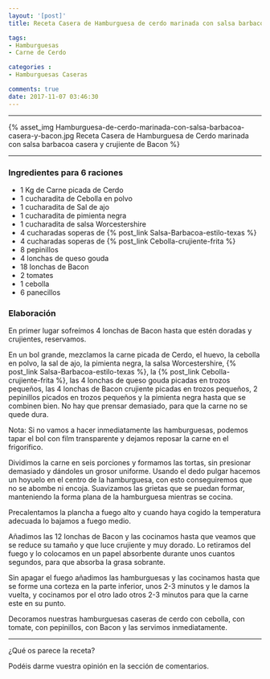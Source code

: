 ```yaml
---
layout: '[post]'
title: Receta Casera de Hamburguesa de cerdo marinada con salsa barbacoa casera y crujiente de Bacon

tags:
- Hamburguesas
- Carne de Cerdo

categories :
- Hamburguesas Caseras

comments: true
date: 2017-11-07 03:46:30
---
```

---
{% asset_img Hamburguesa-de-cerdo-marinada-con-salsa-barbacoa-casera-y-bacon.jpg Receta Casera de Hamburguesa de Cerdo marinada con salsa barbacoa casera y crujiente de Bacon %}


---


### Ingredientes para 6 raciones

- 1 Kg de Carne picada de Cerdo
- 1 cucharadita de Cebolla en polvo
- 1 cucharadita de Sal de ajo
- 1 cucharadita de pimienta negra
- 1 cucharadita de salsa Worcestershire
- 4 cucharadas soperas de {% post_link Salsa-Barbacoa-estilo-texas %}
- 4 cucharadas soperas de {% post_link Cebolla-crujiente-frita %}
- 8 pepinillos
- 4 lonchas de queso gouda
- 18 lonchas de Bacon
- 2 tomates
- 1 cebolla
- 6 panecillos

### Elaboración

En primer lugar sofreímos 4 lonchas de Bacon hasta que estén doradas y crujientes, reservamos.

En un bol grande, mezclamos la carne picada de Cerdo, el huevo, la cebolla en polvo, la sal de ajo, la pimienta negra, la salsa Worcestershire, {% post_link Salsa-Barbacoa-estilo-texas %}, la {% post_link Cebolla-crujiente-frita %}, las 4 lonchas de queso gouda picadas en trozos pequeños, las 4 lonchas de Bacon crujiente picadas en trozos pequeños, 2 pepinillos picados en trozos pequeños y la pimienta negra hasta que se combinen bien. No hay que prensar demasiado, para que la carne no se quede dura.

Nota: Si no vamos a hacer inmediatamente las hamburguesas, podemos tapar el bol con film transparente y dejamos reposar la carne en el frigorífico.

Dividimos la carne en seis porciones y formamos las tortas, sin presionar demasiado y dándoles un grosor uniforme. Usando el dedo pulgar hacemos un hoyuelo en el centro de la hamburguesa, con esto conseguiremos que no se abombe ni encoja.
Suavizamos las grietas que se puedan formar, manteniendo la forma plana de la hamburguesa mientras se cocina.


Precalentamos la plancha a fuego alto y cuando haya cogido la temperatura adecuada lo bajamos a fuego medio.

Añadimos las 12 lonchas de Bacon y las cocinamos hasta que veamos que se reduce su tamaño y que luce crujiente y muy dorado. Lo retiramos del fuego y lo colocamos en un papel absorbente durante unos cuantos segundos, para que absorba la grasa sobrante.

Sin apagar el fuego añadimos las hamburguesas y las cocinamos hasta que se forme una corteza en la parte inferior,  unos
2-3 minutos y le damos la vuelta, y cocinamos por el otro lado otros 2-3 minutos para que la carne este en su punto.

Decoramos nuestras hamburguesas caseras de cerdo con cebolla, con tomate, con pepinillos, con Bacon y las servimos inmediatamente.



---

¿Qué os parece la receta?

Podéis darme vuestra opinión en la sección de comentarios.
